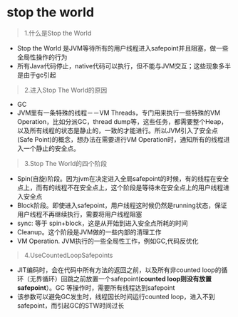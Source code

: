 # stop the world

>1.什么是Stop the World
  + Stop the World 是JVM等待所有的用户线程进入safepoint并且阻塞，做一些全局性操作的行为
  + 所有Java代码停止，native代码可以执行，但不能与JVM交互；这些现象多半是由于gc引起
>2.进入Stop The World的原因
  + GC
  + JVM里有一条特殊的线程－－VM Threads，专门用来执行一些特殊的VM Operation，比如分派GC，thread dump等，这些任务，都需要整个Heap，以及所有线程的状态是静止的，一致的才能进行。所以JVM引入了安全点(Safe Point)的概念，想办法在需要进行VM Operation时，通知所有的线程进入一个静止的安全点。
  
>3.Stop The World的四个阶段
  + Spin(自旋)阶段。因为jvm在决定进入全局safepoint的时候，有的线程在安全点上，而有的线程不在安全点上，这个阶段是等待未在安全点上的用户线程进入安全点
  + Block阶段。即使进入safepoint，用户线程这时候仍然是running状态，保证用户线程不再继续执行，需要将用户线程阻塞 
  + sync: 等于 spin+block，这是从开始到进入安全点所耗的时间
  + Cleanup。这个阶段是JVM做的一些内部的清理工作
  + VM Operation. JVM执行的一些全局性工作，例如GC,代码反优化
  
>4.UseCountedLoopSafepoints
  + JIT编码时，会在代码中所有方法的返回之前，以及所有非counted loop的循环（无界循环）回跳之前放置一个safepoint(**counted loop则没有放置safepoint**）。GC 等操作时，需要所有线程达到safepoint  
  + 该参数可以避免GC发生时，线程因长时间运行counted loop，进入不到safepoint，而引起GC的STW时间过长
  
  
  
  